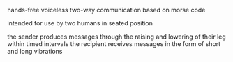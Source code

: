 hands-free voiceless two-way communication based on morse code

intended for use by two humans in seated position

the sender produces messages through the raising and lowering of their leg within timed intervals
the recipient receives messages in the form of short and long vibrations

